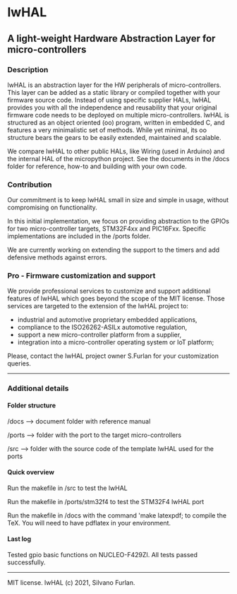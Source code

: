 # lwHAL
## A light-weight Hardware Abstraction Layer for micro-controllers

### Description

lwHAL is an abstraction layer for the HW peripherals of micro-controllers.
This layer can be added as a static library or compiled together with your firmware source code.
Instead of using specific supplier HALs, lwHAL provides you with all the independence and reusability that your original firmware code needs to be deployed on multiple micro-controllers.
lwHAL is structured as an object oriented (oo) program, written in embedded C, and features a very minimalistic set of methods. While yet minimal, its oo structure bears the gears to be easily extended, maintained and scalable.

We compare lwHAL to other public HALs, like Wiring (used in Arduino) and the internal HAL of the micropython project.
See the documents in the /docs folder for reference, how-to and building with your own code.

### Contribution

Our commitment is to keep lwHAL small in size and simple in usage, without compromising on functionality.

In this initial implementation, we focus on providing abstraction to the GPIOs for two micro-controller targets, STM32F4xx and PIC16Fxx. Specific implementations are included in the /ports folder.

We are currently working on extending the support to the timers and add defensive methods against errors.

### Pro - Firmware customization and support

We provide professional services to customize and support additional features of lwHAL which goes beyond the
scope of the MIT license. Those services are targeted to the extension of the lwHAL project to:
- industrial and automotive proprietary embedded applications,
- compliance to the ISO26262-ASILx automotive regulation,
- support a new micro-controller platform from a supplier,
- integration into a micro-controller operating system or IoT platform;

Please, contact the lwHAL project owner S.Furlan for your customization queries.

------------------------------------------------------------------------------------

### Additional details

#### Folder structure

  /docs   --> document folder with reference manual

  /ports  --> folder with the port to the target micro-controllers

  /src    --> folder with the source code of the template lwHAL used for the ports

#### Quick overview

Run the makefile in /src to test the lwHAL

Run the makefile in /ports/stm32f4 to test the STM32F4 lwHAL port

Run the makefile in /docs with the command 'make latexpdf; to compile the TeX. You will need to have pdflatex in your environment.

#### Last log

Tested gpio basic functions on NUCLEO-F429ZI.
All tests passed successfully.

------------------------------------------------------------------------------------
MIT license.
lwHAL (c) 2021, Silvano Furlan.
